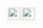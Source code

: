 <p>
<a href="https://www.linkedin.com/in/msaidzengin/"><img src="https://img.shields.io/badge/linkedin-%230077B5.svg?&style=for-the-badge&logo=linkedin&logoColor=white" height=25></a> 
<a href="https://scholar.google.com.tr/citations?user=KpayBy8AAAAJ"><img src="https://img.shields.io/badge/Google-Scholar-blue?style=flat-square" height=25></a>
</p>

